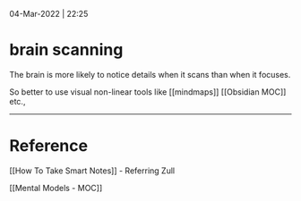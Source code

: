 04-Mar-2022 | 22:25




# brain scanning

The brain is more likely to notice details when it scans than when it focuses. 

So better to use visual non-linear tools like [[mindmaps]] [[Obsidian MOC]] etc.,


---

# Reference

[[How To Take Smart Notes]] - Referring Zull

[[Mental Models  - MOC]]
